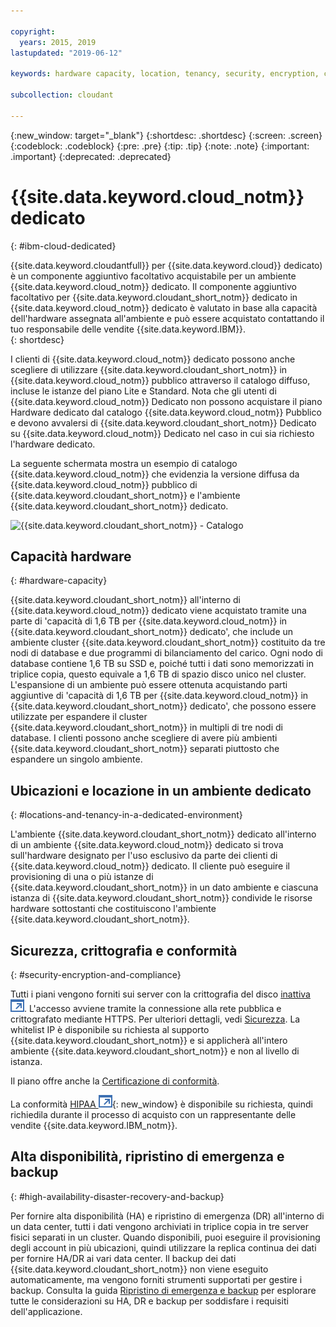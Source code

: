 ```yaml
---

copyright:
  years: 2015, 2019
lastupdated: "2019-06-12"

keywords: hardware capacity, location, tenancy, security, encryption, compliance, high availability, disaster recovery, backup

subcollection: cloudant

---
```


{:new_window: target="_blank"}
{:shortdesc: .shortdesc}
{:screen: .screen}
{:codeblock: .codeblock}
{:pre: .pre}
{:tip: .tip}
{:note: .note}
{:important: .important}
{:deprecated: .deprecated}

<!-- Acrolinx: 2017-05-10 -->

# {{site.data.keyword.cloud_notm}} dedicato
{: #ibm-cloud-dedicated}

{{site.data.keyword.cloudantfull}} per {{site.data.keyword.cloud}} dedicato) è
un componente aggiuntivo facoltativo acquistabile per un ambiente {{site.data.keyword.cloud_notm}} dedicato. Il componente aggiuntivo facoltativo per
{{site.data.keyword.cloudant_short_notm}} dedicato in {{site.data.keyword.cloud_notm}} dedicato è valutato in base alla capacità dell'hardware
assegnata all'ambiente e può essere acquistato contattando il tuo responsabile delle vendite {{site.data.keyword.IBM}}.  
{: shortdesc}

I clienti di {{site.data.keyword.cloud_notm}} dedicato possono anche scegliere di utilizzare {{site.data.keyword.cloudant_short_notm}} in {{site.data.keyword.cloud_notm}} pubblico
attraverso il catalogo diffuso, incluse le istanze del piano Lite e Standard. Nota che
gli utenti di {{site.data.keyword.cloud_notm}} Dedicato non possono acquistare il piano Hardware dedicato dal
catalogo {{site.data.keyword.cloud_notm}} Pubblico e devono avvalersi di {{site.data.keyword.cloudant_short_notm}} Dedicato su
{{site.data.keyword.cloud_notm}} Dedicato nel caso in cui sia richiesto l'hardware dedicato.   

La seguente schermata mostra un esempio di catalogo {{site.data.keyword.cloud_notm}} che evidenzia la versione diffusa da {{site.data.keyword.cloud_notm}} pubblico
di {{site.data.keyword.cloudant_short_notm}} e l'ambiente {{site.data.keyword.cloudant_short_notm}} dedicato.  

![{{site.data.keyword.cloudant_short_notm}} - Catalogo](../images/ibmcloud_catalog.png)

## Capacità hardware 
{: #hardware-capacity}

{{site.data.keyword.cloudant_short_notm}} all'interno di {{site.data.keyword.cloud_notm}} dedicato viene acquistato tramite una parte di 'capacità di 1,6 TB per {{site.data.keyword.cloud_notm}} in {{site.data.keyword.cloudant_short_notm}} dedicato', che include un ambiente cluster {{site.data.keyword.cloudant_short_notm}} costituito da tre nodi di database e due programmi di bilanciamento del carico. Ogni nodo di database
contiene 1,6 TB su SSD e, poiché tutti i dati sono memorizzati in triplice copia, questo
equivale a 1,6 TB di spazio disco unico nel cluster. L'espansione di un ambiente
può essere ottenuta acquistando parti aggiuntive di 'capacità di 1,6 TB per {{site.data.keyword.cloud_notm}} in {{site.data.keyword.cloudant_short_notm}} dedicato', che possono essere utilizzate per espandere il
cluster {{site.data.keyword.cloudant_short_notm}} in multipli di tre nodi di database. I clienti possono anche
scegliere di avere più ambienti {{site.data.keyword.cloudant_short_notm}} separati piuttosto che
espandere un singolo ambiente.

## Ubicazioni e locazione in un ambiente dedicato
{: #locations-and-tenancy-in-a-dedicated-environment}

L'ambiente {{site.data.keyword.cloudant_short_notm}} dedicato all'interno di un ambiente {{site.data.keyword.cloud_notm}} dedicato si trova sull'hardware
designato per l'uso esclusivo da parte dei clienti di {{site.data.keyword.cloud_notm}} dedicato. Il cliente può eseguire il provisioning di una o più istanze di {{site.data.keyword.cloudant_short_notm}} in un dato ambiente e ciascuna istanza di {{site.data.keyword.cloudant_short_notm}}
condivide le risorse hardware sottostanti che costituiscono l'ambiente {{site.data.keyword.cloudant_short_notm}}. 

## Sicurezza, crittografia e conformità 
{: #security-encryption-and-compliance}

Tutti i piani vengono forniti sui server con la crittografia del disco [inattiva
![Icona link esterno](../images/launch-glyph.svg "Icona link esterno")](https://en.wikipedia.org/wiki/Data_at_rest). L'accesso avviene tramite la connessione alla rete pubblica e crittografato
mediante HTTPS. Per ulteriori dettagli, vedi [Sicurezza](/docs/services/Cloudant?topic=cloudant-security#security).
La whitelist IP è disponibile su richiesta al supporto {{site.data.keyword.cloudant_short_notm}} e si applicherà
all'intero ambiente {{site.data.keyword.cloudant_short_notm}} e non al livello di istanza.  

Il piano offre anche la [Certificazione di conformità](/docs/services/Cloudant?topic=cloudant-compliance#compliance). 

La conformità [HIPAA ![Icona link esterno](../images/launch-glyph.svg "Icona link esterno")](https://en.wikipedia.org/wiki/Health_Insurance_Portability_and_Accountability_Act){: new_window}
è disponibile su richiesta, quindi richiedila durante il processo di acquisto con un rappresentante delle vendite {{site.data.keyword.IBM_notm}}. 

## Alta disponibilità, ripristino di emergenza e backup 
{: #high-availability-disaster-recovery-and-backup}

Per fornire alta disponibilità (HA) e ripristino di emergenza (DR) all'interno di un data center, tutti i dati vengono archiviati in triplice copia
in tre server fisici separati in un cluster. Quando disponibili, puoi eseguire il provisioning degli account in più ubicazioni,
quindi utilizzare la replica continua dei dati per fornire HA/DR ai vari data center. Il backup dei dati {{site.data.keyword.cloudant_short_notm}} non viene eseguito
automaticamente, ma vengono forniti strumenti supportati per gestire i backup. Consulta la guida
[Ripristino di emergenza e backup](/docs/services/Cloudant?topic=cloudant-disaster-recovery-and-backup#disaster-recovery-and-backup)
per esplorare tutte le considerazioni su HA, DR e backup per soddisfare i requisiti dell'applicazione.
